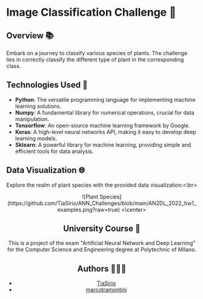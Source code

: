 # Image Classification Challenge 🌿

## Overview 📚

Embark on a journey to classify various species of plants. The challenge lies in correctly classify the different type of plant in the corresponding class.

## Technologies Used 🚀

- **Python**: The versatile programming language for implementing machine learning solutions.
- **Numpy**: A fundamental library for numerical operations, crucial for data manipulation.
- **Tensorflow**: An open-source machine learning framework by Google.
- **Keras**: A high-level neural networks API, making it easy to develop deep learning models.
- **Sklearn**: A powerful library for machine learning, providing simple and efficient tools for data analysis.

## Data Visualization 🌐

Explore the realm of plant species with the provided data visualization:<\br>
 <center>
![Plant Species](https://github.com/TiaSirio/ANN_Challenges/blob/main/AN2DL_2022_hw1_examples.png?raw=true)
 <\center>

## University Course 📖

This is a project of the exam "Artificial Neural Network and Deep Learning" for the Computer Science and Engineering degree at Polytechnic of Milano.

## Authors 🧑🏻‍💻

- [TiaSirio](https://www.github.com/TiaSirio)
- [marcotramontini](https://www.github.com/marcotramontini)
